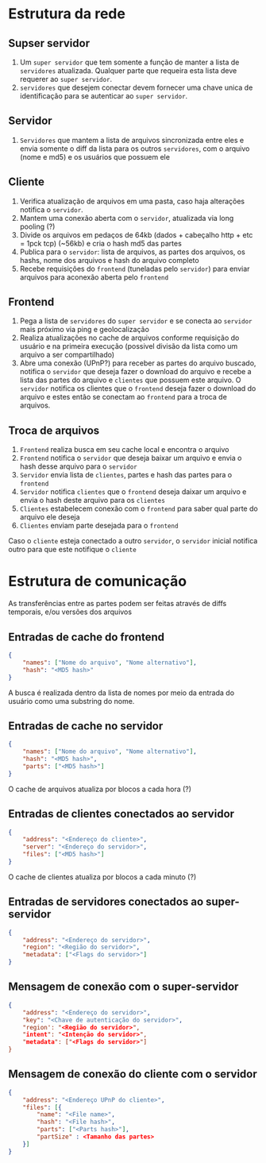 Estrutura da rede
===

Supser servidor
---

1. Um `super servidor` que tem somente a função de manter a lista de `servidores` atualizada. Qualquer parte que requeira esta lista deve requerer ao `super servidor`.
2. `servidores` que desejem conectar devem fornecer uma chave unica de identificação para se autenticar ao `super servidor`.

Servidor
---

1. `Servidores` que mantem a lista de arquivos sincronizada entre eles e envia somente o diff da lista para os outros `servidores`, com o arquivo (nome e md5) e os usuários que possuem ele

Cliente
---

1. Verifica atualização de arquivos em uma pasta, caso haja alterações notifica o `servidor`.
2. Mantem uma conexão aberta com o `servidor`, atualizada via long pooling (?)
3. Divide os arquivos em pedaços de 64kb (dados + cabeçalho http + etc = 1pck tcp) (~56kb) e cria o hash md5 das partes
4. Publica para o `servidor`: lista de arquivos, as partes dos arquivos, os hashs, nome dos arquivos e hash do arquivo completo
5. Recebe requisições do `frontend` (tuneladas pelo `servidor`) para enviar arquivos para aconexão aberta pelo `frontend`

Frontend
---

1. Pega a lista de `servidores` do `super servidor` e se conecta ao `servidor` mais próximo via ping e geolocalização
2. Realiza atualizações no cache de arquivos conforme requisição do usuário e na primeira execução (possivel divisão da lista como um arquivo a ser compartilhado)
3. Abre uma conexão (UPnP?) para receber as partes do arquivo buscado, notifica o `servidor` que deseja fazer o download do arquivo e recebe a lista das partes do arquivo e `clientes` que possuem este arquivo. O `servidor` notifica os clientes que o `frontend` deseja fazer o download do arquivo e estes então se conectam ao `frontend` para a troca de arquivos.

Troca de arquivos
---

1. `Frontend` realiza busca em seu cache local e encontra o arquivo
2. `Frontend` notifica o `servidor` que deseja baixar um arquivo e envia o hash desse arquivo para o `servidor`
3. `Servidor` envia lista de `clientes`, partes e hash das partes para o `frontend`
4. `Servidor` notifica `clientes` que o `frontend` deseja daixar um arquivo e envia o hash deste arquivo para os `clientes`
5. `Clientes` estabelecem conexão com o `frontend` para saber qual parte do arquivo ele deseja
6. `Clientes` enviam parte desejada para o `frontend`

Caso o `cliente` esteja conectado a outro `servidor`, o `servidor` inicial notifica outro para que este notifique o `cliente`

Estrutura de comunicação
===

As transferências entre as partes podem ser feitas através de diffs temporais, e/ou versões dos arquivos

Entradas de cache do frontend
---

```json
{
	"names": ["Nome do arquivo", "Nome alternativo"],
	"hash": "<MD5 hash>"
}
```

A busca é realizada dentro da lista de nomes por meio da entrada do usuário como uma substring do nome.


Entradas de cache no servidor
---

```json
{
	"names": ["Nome do arquivo", "Nome alternativo"],
	"hash": "<MD5 hash>",
	"parts": ["<MD5 hash>"]
}
```
O cache de arquivos atualiza por blocos a cada hora (?)

Entradas de clientes conectados ao servidor
---

```json
{
	"address": "<Endereço do cliente>",
	"server": "<Endereço do servidor>",
	"files": ["<MD5 hash>"]
}
```
O cache de clientes atualiza por blocos a cada minuto (?)

Entradas de servidores conectados ao super-servidor
---
```json
{
	"address": "<Endereço do servidor>",
	"region": "<Região do servidor>",
	"metadata": ["<Flags do servidor>"]
}
```

Mensagem de conexão com o super-servidor
---
```json
{
	"address": "<Endereço do servidor>",
	"key": "<Chave de autenticação do servidor>",
	"region': "<Região do servidor>",
	"intent": "<Intenção do servidor>",
	"metadata": ["<Flags do servidor>"]
}
```

Mensagem de conexão do cliente com o servidor
---
```json
{
	"address": "<Endereço UPnP do cliente>",
	"files": [{
		"name": "<File name>",
		"hash": "<File hash>",
		"parts": ["<Parts hash>"],
		"partSize" : <Tamanho das partes>
	}]
}
```